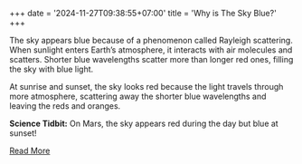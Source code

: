 +++
date = '2024-11-27T09:38:55+07:00'
title = 'Why is The Sky Blue?'
+++

<!-- # Why Is the Sky Blue? -->

The sky appears blue because of a phenomenon called Rayleigh scattering. When sunlight enters Earth’s atmosphere, it interacts with air molecules and scatters. Shorter blue wavelengths scatter more than longer red ones, filling the sky with blue light.

At sunrise and sunset, the sky looks red because the light travels through more atmosphere, scattering away the shorter blue wavelengths and leaving the reds and oranges.

**Science Tidbit:** On Mars, the sky appears red during the day but blue at sunset!

[Read More](https://www.nasa.gov)

